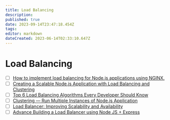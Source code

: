 ```yaml
---
title: Load Balancing
description: 
published: true
date: 2023-09-14T23:47:18.454Z
tags: 
editor: markdown
dateCreated: 2023-06-14T02:33:10.647Z
---
```


# Load Balancing
- [ ] [How to implement load balancing for Node.js applications using NGINX.](https://medium.com/@sadeem1030sattar/how-to-implement-load-balancing-for-node-js-applications-using-nginx-47a07f9f0867)
- [ ] [Creating a Scalable Node.js Application with Load Balancing and Clustering](https://medium.com/@nadeem.ahmad.na/creating-a-scalable-node-js-application-with-load-balancing-and-clustering-ec1f989e1d7c)
- [ ] [Top 6 Load Balancing Algorithms Every Developer Should Know](https://www.youtube.com/watch?v=dBmxNsS3BGE&t=1s&ab_channel=ByteByteGo&loop=0)
- [ ] [Clustering — Run Multiple Instances of Node.js Application](https://towardsdev.com/clustering-run-multiple-instances-of-node-js-application-9e2d8490396d)
- [ ] [Load Balancer: Improving Scalability and Availability](https://medium.com/@vikaskumar4793/load-balancer-improving-scalability-and-availability-7fc31dd2c2f4)
- [ ] [Advance Building a Load Balancer using Node JS + Express](https://blog.stackademic.com/advance-building-a-load-balancer-using-node-js-express-3733ce7a3a73)